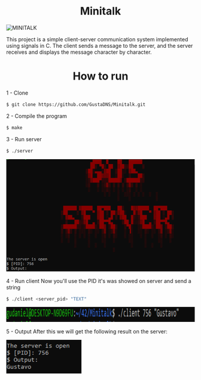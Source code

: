 <h1 align="center"> <br> Minitalk </br></h1>

![MINITALK](https://github.com/GustaDNS/42-project-badges/blob/main/covers/cover-minitalk.png)

This project is a simple client-server communication system implemented using signals in C. The client sends a message to the server, and the server receives and displays the message character by character.

<div align="center">
	<h1>How to run</h1>
</div>

1 - Clone

```bash
$ git clone https://github.com/GustaDNS/Minitalk.git
```

2 - Compile the program

```bash
$ make
```

3 - Run server

```bash
$ ./server
```
<img src="htr/server.PNG" alt="server" height=300>

4 - Run client
Now you'll use the PID it's was showed on server and send a string
```bash
$ ./client <server_pid> "TEXT"
```
<img src="htr/client.PNG" alt="client" height=40 widht=20>

5 - Output
After this we will get the following result on the server:

<img src="htr/output.PNG" alt="output" height=90>
<br>

